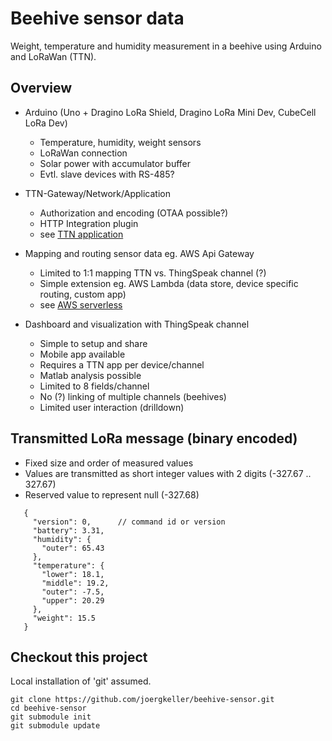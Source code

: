 # Beehive sensor data
Weight, temperature and humidity measurement in a beehive using Arduino and LoRaWan (TTN).

## Overview
- Arduino (Uno + Dragino LoRa Shield, Dragino LoRa Mini Dev, CubeCell LoRa Dev)
    - Temperature, humidity, weight sensors
    - LoRaWan connection
    - Solar power with accumulator buffer
    - Evtl. slave devices with RS-485?
    
- TTN-Gateway/Network/Application
    - Authorization and encoding (OTAA possible?)
    - HTTP Integration plugin
    - see [TTN application](./docs/ttn-application.md)
    
- Mapping and routing sensor data eg. AWS Api Gateway
    - Limited to 1:1 mapping TTN vs. ThingSpeak channel (?)
    - Simple extension eg. AWS Lambda (data store, device specific routing, custom app)
    - see [AWS serverless](./docs/aws-serverless.md)
    
- Dashboard and visualization with ThingSpeak channel
    - Simple to setup and share
    - Mobile app available
    - Requires a TTN app per device/channel
    - Matlab analysis possible
    - Limited to 8 fields/channel
    - No (?) linking of multiple channels (beehives)
    - Limited user interaction (drilldown)
       
## Transmitted LoRa message (binary encoded)
- Fixed size and order of measured values
- Values are transmitted as short integer values with 2 digits (-327.67 .. 327.67)
- Reserved value to represent null (-327.68) 
~~~
   {
     "version": 0,      // command id or version
     "battery": 3.31,
     "humidity": {
       "outer": 65.43
     },
     "temperature": {
       "lower": 18.1,
       "middle": 19.2,
       "outer": -7.5,
       "upper": 20.29
     },
     "weight": 15.5
   }
~~~   
   
## Checkout this project
Local installation of 'git' assumed.
~~~
git clone https://github.com/joergkeller/beehive-sensor.git
cd beehive-sensor
git submodule init
git submodule update
~~~
